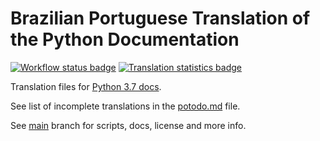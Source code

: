 # Brazilian Portuguese Translation of the Python Documentation

[![Workflow status badge][workflow_badge]][workflow_url]
[![Translation statistics badge][stats_badge]][transifex_url]

Translation files for [Python 3.7 docs][docs_url].

See list of incomplete translations in the [potodo.md][potodo] file.

See [main][main] branch for scripts, docs, license and more info.

[main]: https://github.com/python/python-docs-pt-br/tree/main
[potodo]: potodo.md?plain=1
[docs_url]: https://docs.python.org/pt-br/3.7/
[workflow_badge]: https://github.com/python/python-docs-pt-br/workflows/python-37/badge.svg
[workflow_url]: https://github.com/python/python-docs-pt-br/actions?workflow=python-37
[stats_badge]: https://img.shields.io/badge/dynamic/json?url=https%3A%2F%2Fgithub.com%2Fpython%2Fpython-docs-pt-br%2Fraw%2F3.7%2Fstats.json&query=translation&label=pt_BR
[transifex_url]: https://app.transifex.com/python-doc/python-newest/

